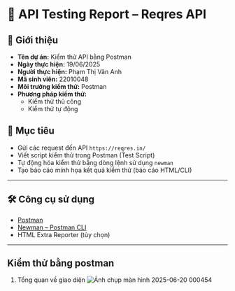 
# 📌 API Testing Report – Reqres API

## 📝 Giới thiệu

- **Tên dự án:** Kiểm thử API bằng Postman  
- **Ngày thực hiện:** 19/06/2025  
- **Người thực hiện:** Phạm Thị Vân Anh  
- **Mã sinh viên:** 22010048  
- **Môi trường kiểm thử:** Postman  
- **Phương pháp kiểm thử:**  
  - Kiểm thử thủ công  
  - Kiểm thử tự động  

## 🎯 Mục tiêu

- Gửi các request đến API `https://reqres.in/`
- Viết script kiểm thử trong Postman (Test Script)
- Tự động hóa kiểm thử bằng dòng lệnh sử dụng `newman`
- Tạo báo cáo minh họa kết quả kiểm thử (báo cáo HTML/CLI)

---

## 🛠️ Công cụ sử dụng

- [Postman](https://www.postman.com/)
- [Newman – Postman CLI](https://www.npmjs.com/package/newman)
- HTML Extra Reporter (tùy chọn)

---

##  Kiểm thử bằng postman
1. Tổng quan về giao diện
![Ảnh chụp màn hình 2025-06-20 000454](https://github.com/user-attachments/assets/bf07ab36-9307-4eb6-8ff1-a2db2349ae42)
